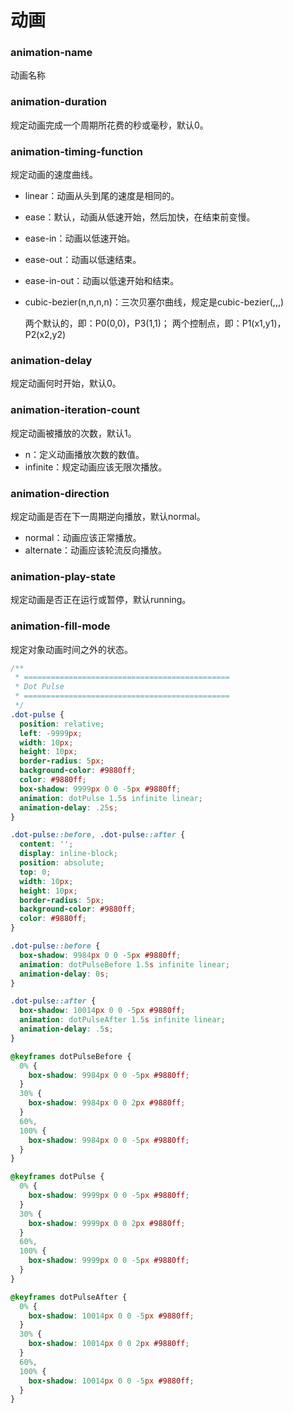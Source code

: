 # 动画

### animation-name

动画名称

### animation-duration

规定动画完成一个周期所花费的秒或毫秒，默认0。

### animation-timing-function

规定动画的速度曲线。

- linear：动画从头到尾的速度是相同的。

- ease：默认，动画从低速开始，然后加快，在结束前变慢。

- ease-in：动画以低速开始。

- ease-out：动画以低速结束。

- ease-in-out：动画以低速开始和结束。

- cubic-bezier(n,n,n,n)：三次贝塞尔曲线，规定是cubic-bezier(<x1>,<y1>,<x2>,<y2>)

  两个默认的，即：P0(0,0)，P3(1,1)； 
  两个控制点，即：P1(x1,y1)，P2(x2,y2) 

### animation-delay

规定动画何时开始，默认0。

### animation-iteration-count

规定动画被播放的次数，默认1。

- n：定义动画播放次数的数值。
- infinite：规定动画应该无限次播放。

### animation-direction

规定动画是否在下一周期逆向播放，默认normal。

- normal：动画应该正常播放。
- alternate：动画应该轮流反向播放。

### animation-play-state

规定动画是否正在运行或暂停，默认running。

### animation-fill-mode

规定对象动画时间之外的状态。



```css
/**
 * ==============================================
 * Dot Pulse
 * ==============================================
 */
.dot-pulse {
  position: relative;
  left: -9999px;
  width: 10px;
  height: 10px;
  border-radius: 5px;
  background-color: #9880ff;
  color: #9880ff;
  box-shadow: 9999px 0 0 -5px #9880ff;
  animation: dotPulse 1.5s infinite linear;
  animation-delay: .25s;
}

.dot-pulse::before, .dot-pulse::after {
  content: '';
  display: inline-block;
  position: absolute;
  top: 0;
  width: 10px;
  height: 10px;
  border-radius: 5px;
  background-color: #9880ff;
  color: #9880ff;
}

.dot-pulse::before {
  box-shadow: 9984px 0 0 -5px #9880ff;
  animation: dotPulseBefore 1.5s infinite linear;
  animation-delay: 0s;
}

.dot-pulse::after {
  box-shadow: 10014px 0 0 -5px #9880ff;
  animation: dotPulseAfter 1.5s infinite linear;
  animation-delay: .5s;
}

@keyframes dotPulseBefore {
  0% {
    box-shadow: 9984px 0 0 -5px #9880ff;
  }
  30% {
    box-shadow: 9984px 0 0 2px #9880ff;
  }
  60%,
  100% {
    box-shadow: 9984px 0 0 -5px #9880ff;
  }
}

@keyframes dotPulse {
  0% {
    box-shadow: 9999px 0 0 -5px #9880ff;
  }
  30% {
    box-shadow: 9999px 0 0 2px #9880ff;
  }
  60%,
  100% {
    box-shadow: 9999px 0 0 -5px #9880ff;
  }
}

@keyframes dotPulseAfter {
  0% {
    box-shadow: 10014px 0 0 -5px #9880ff;
  }
  30% {
    box-shadow: 10014px 0 0 2px #9880ff;
  }
  60%,
  100% {
    box-shadow: 10014px 0 0 -5px #9880ff;
  }
}
```

